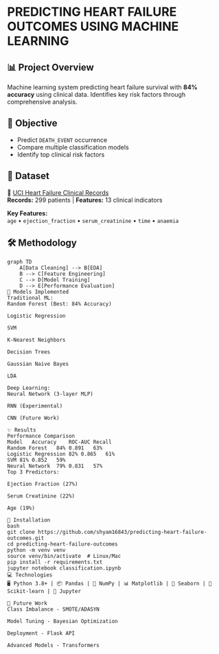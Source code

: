 # PREDICTING HEART FAILURE OUTCOMES USING MACHINE LEARNING

## 📊 Project Overview
Machine learning system predicting heart failure survival with **84% accuracy** using clinical data. Identifies key risk factors through comprehensive analysis.

## 🎯 Objective
- Predict `DEATH_EVENT` occurrence
- Compare multiple classification models
- Identify top clinical risk factors

## 💾 Dataset
📂 [UCI Heart Failure Clinical Records](https://archive.ics.uci.edu/ml/datasets/Heart+failure+clinical+records)  
**Records:** 299 patients | **Features:** 13 clinical indicators  

**Key Features:**  
`age` • `ejection_fraction` • `serum_creatinine` • `time` • `anaemia`

## 🛠️ Methodology
```mermaid
graph TD
    A[Data Cleaning] --> B[EDA]
    B --> C[Feature Engineering]
    C --> D[Model Training]
    D --> E[Performance Evaluation]
🤖 Models Implemented
Traditional ML:
Random Forest (Best: 84% Accuracy)

Logistic Regression

SVM

K-Nearest Neighbors

Decision Trees

Gaussian Naive Bayes

LDA

Deep Learning:
Neural Network (3-layer MLP)

RNN (Experimental)

CNN (Future Work)

✨ Results
Performance Comparison
Model	Accuracy	ROC-AUC	Recall
Random Forest	84%	0.891	63%
Logistic Regression	82%	0.865	61%
SVM	81%	0.852	59%
Neural Network	79%	0.831	57%
Top 3 Predictors:

Ejection Fraction (27%)

Serum Creatinine (22%)

Age (19%)

🚀 Installation
bash
git clone https://github.com/shyam16843/predicting-heart-failure-outcomes.git
cd predicting-heart-failure-outcomes
python -m venv venv
source venv/bin/activate  # Linux/Mac
pip install -r requirements.txt
jupyter notebook classification.ipynb
💻 Technologies
🖥️ Python 3.8+ | 📦 Pandas | 🧮 NumPy | 📊 Matplotlib | 🎨 Seaborn | 🔬 Scikit-learn | 📓 Jupyter

🔮 Future Work
Class Imbalance - SMOTE/ADASYN

Model Tuning - Bayesian Optimization

Deployment - Flask API

Advanced Models - Transformers